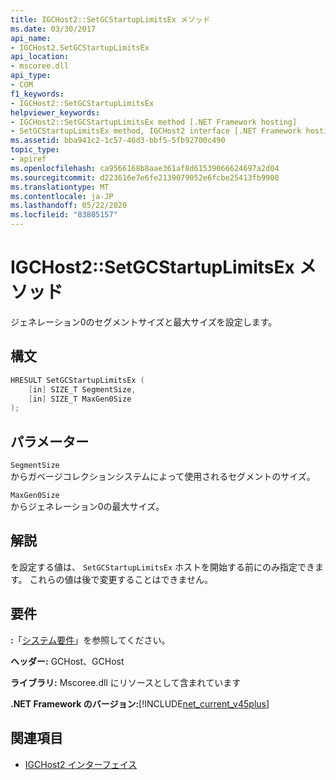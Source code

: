 ```yaml
---
title: IGCHost2::SetGCStartupLimitsEx メソッド
ms.date: 03/30/2017
api_name:
- IGCHost2.SetGCStartupLimitsEx
api_location:
- mscoree.dll
api_type:
- COM
f1_keywords:
- IGCHost2::SetGCStartupLimitsEx
helpviewer_keywords:
- IGCHost2::SetGCStartupLimitsEx method [.NET Framework hosting]
- SetGCStartupLimitsEx method, IGCHost2 interface [.NET Framework hosting]
ms.assetid: bba941c2-1c57-46d3-bbf5-5fb92700c490
topic_type:
- apiref
ms.openlocfilehash: ca9566168b8aae361af8d61539066624697a2d04
ms.sourcegitcommit: d223616e7e6fe2139079052e6fcbe25413fb9900
ms.translationtype: MT
ms.contentlocale: ja-JP
ms.lasthandoff: 05/22/2020
ms.locfileid: "83805157"
---
```

# <a name="igchost2setgcstartuplimitsex-method"></a>IGCHost2::SetGCStartupLimitsEx メソッド
ジェネレーション0のセグメントサイズと最大サイズを設定します。  
  
## <a name="syntax"></a>構文  
  
```cpp  
HRESULT SetGCStartupLimitsEx (  
    [in] SIZE_T SegmentSize,  
    [in] SIZE_T MaxGen0Size  
);  
```  
  
## <a name="parameters"></a>パラメーター  
 `SegmentSize`  
 からガベージコレクションシステムによって使用されるセグメントのサイズ。  
  
 `MaxGen0Size`  
 からジェネレーション0の最大サイズ。  
  
## <a name="remarks"></a>解説  
 を設定する値は、 `SetGCStartupLimitsEx` ホストを開始する前にのみ指定できます。 これらの値は後で変更することはできません。  
  
## <a name="requirements"></a>要件  
 **:**「[システム要件](../../get-started/system-requirements.md)」を参照してください。  
  
 **ヘッダー:** GCHost、GCHost  
  
 **ライブラリ:** Mscoree.dll にリソースとして含まれています  
  
 **.NET Framework のバージョン:**[!INCLUDE[net_current_v45plus](../../../../includes/net-current-v45plus-md.md)]  
  
## <a name="see-also"></a>関連項目

- [IGCHost2 インターフェイス](igchost2-interface.md)
